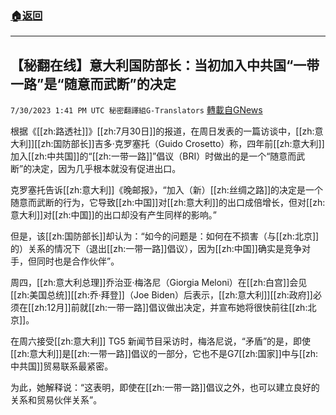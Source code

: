 ###  [:house:返回](README.md)
---


## 【秘翻在线】意大利国防部长：当初加入中共国“一带一路”是“随意而武断”的决定
`7/30/2023 1:41 PM UTC 秘密翻譯組G-Translators` [轉載自GNews](https://gnews.org/articles/1499356)

根据《[[zh:路透社]]》[[zh:7月30日]]的报道，在周日发表的一篇访谈中，[[zh:意大利]][[zh:国防部长]]吉多·克罗塞托（Guido Crosetto）称，四年前[[zh:意大利]]加入[[zh:中共国]]的“[[zh:一带一路]]”倡议（BRI）时做出的是一个“随意而武断”的决定，因为几乎根本就没有促进出口。

克罗塞托告诉[[zh:意大利]]《晚邮报》，“加入（新）[[zh:丝绸之路]]的决定是一个随意而武断的行为，它导致[[zh:中国]]对[[zh:意大利]]的出口成倍增长，但对[[zh:意大利]]对[[zh:中国]]的出口却没有产生同样的影响。”

但是，该[[zh:国防部长]]却认为：“如今的问题是：如何在不损害（与[[zh:北京]]的）关系的情况下（退出[[zh:一带一路]]倡议），因为[[zh:中国]]确实是竞争对手，但同时也是合作伙伴”。

周四，[[zh:意大利总理]]乔治亚·梅洛尼（Giorgia Meloni）在[[zh:白宫]]会见[[zh:美国总统]][[zh:乔·拜登]]（Joe Biden）后表示，[[zh:意大利]][[zh:政府]]必须在[[zh:12月]]前就[[zh:一带一路]]倡议做出决定，并宣布她将很快前往[[zh:北京]]。

在周六接受[[zh:意大利]] TG5 新闻节目采访时，梅洛尼说，“矛盾”的是，即使[[zh:意大利]]是[[zh:一带一路]]倡议的一部分，它也不是G7[[zh:国家]]中与[[zh:中共国]]贸易联系最紧密。

为此，她解释说：“这表明，即使在[[zh:一带一路]]倡议之外，也可以建立良好的关系和贸易伙伴关系”。
